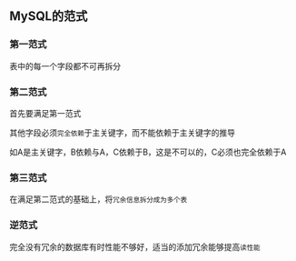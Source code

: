 ## MySQL的范式

### 第一范式

表中的每一个字段都不可再拆分

### 第二范式

首先要满足第一范式

其他字段必须`完全依赖`于主关键字，而不能依赖于主关键字的推导

如A是主关键字，B依赖与A，C依赖于B，这是不可以的，C必须也完全依赖于A

### 第三范式

在满足第二范式的基础上，将`冗余信息拆分成为多个表`

### 逆范式

完全没有冗余的数据库有时性能不够好，适当的添加冗余能够提高`读性能`